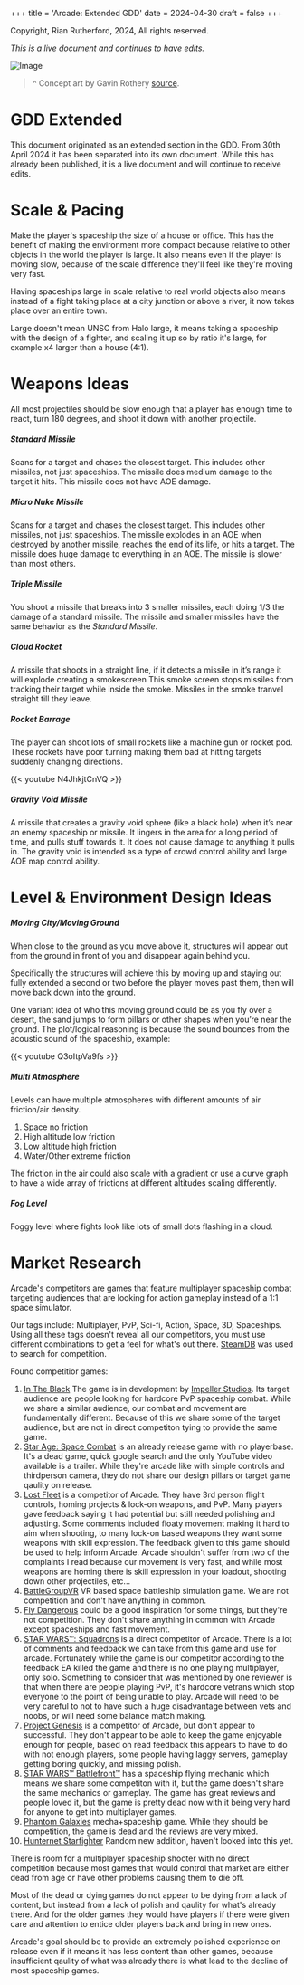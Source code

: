 +++
title = 'Arcade: Extended GDD'
date = 2024-04-30
draft = false
+++

Copyright, Rian Rutherford, 2024, All rights reserved.

_This is a live document and continues to have edits._

![Image](../arcade-gdd/gavin-rothery-concept-piece-8-colour-schemes-black-v006.jpg)
> ^ Concept art by Gavin Rothery [source](https://www.artstation.com/artwork/bKXE2G).

# GDD Extended

This document originated as an extended section in the GDD. From 30th April 2024 it has been separated into its own document. While this has already been published, it is a live document and will continue to receive edits.



# Scale & Pacing

Make the player's spaceship the size of a house or office. This has the benefit of making the environment more compact because relative to other objects in the world the player is large. It also means even if the player is moving slow, because of the scale difference they'll feel like they're moving very fast.

Having spaceships large in scale relative to real world objects also means instead of a fight taking place at a city junction or above a river, it now takes place over an entire town.

Large doesn't mean UNSC from Halo large, it means taking a spaceship with the design of a fighter, and scaling it up so by ratio it's large, for example x4 larger than a house (4:1).



# Weapons Ideas

All most projectiles should be slow enough that a player has enough time to react, turn 180 degrees, and shoot it down with another projectile.


##### Standard Missile

Scans for a target and chases the closest target. This includes other missiles, not just spaceships. The missile does medium damage to the target it hits. This missile does not have AOE damage.


##### Micro Nuke Missile

Scans for a target and chases the closest target. This includes other missiles, not just spaceships. The missile explodes in an AOE when destroyed by another missile, reaches the end of its life, or hits a target. The missile does huge damage to everything in an AOE. The missile is slower than most others.


##### Triple Missile

You shoot a missile that breaks into 3 smaller missiles, each doing 1/3 the damage of a standard missile. The missile and smaller missiles have the same behavior as the _Standard Missile_.


##### Cloud Rocket

A missile that shoots in a straight line, if it detects a missile in it’s range it will explode creating a smokescreen This smoke screen stops missiles from tracking their target while inside the smoke. Missiles in the smoke tranvel straight till they leave.


##### Rocket Barrage

The player can shoot lots of small rockets like a machine gun or rocket pod. These rockets have poor turning making them bad at hitting targets suddenly changing directions. 

{{< youtube N4JhkjtCnVQ >}}


##### Gravity Void Missile

A missile that creates a gravity void sphere (like a black hole) when it’s near an enemy spaceship or missile. It lingers in the area for a long period of time, and pulls stuff towards it. It does not cause damage to anything it pulls in. The gravity void is intended as a type of crowd control ability and large AOE map control ability.



# Level & Environment Design Ideas

##### Moving City/Moving Ground

When close to the ground as you move above it, structures will appear out from the ground in front of you and disappear again behind you.

Specifically the structures will achieve this by moving up and staying out fully extended a second or two before the player moves past them, then will move back down into the ground.

One variant idea of who this moving ground could be as you fly over a desert, the sand jumps to form pillars or other shapes when you’re near the ground. The plot/logical reasoning is because the sound bounces from the acoustic sound of the spaceship, example:

{{< youtube Q3oItpVa9fs >}}


##### Multi Atmosphere

Levels can have multiple atmospheres with different amounts of air friction/air density.

1. Space no friction
2. High altitude low friction
3. Low altitude high friction
4. Water/Other extreme friction

The friction in the air could also scale with a gradient or use a curve graph to have a wide array of frictions at different altitudes scaling differently.


##### Fog Level

Foggy level where fights look like lots of small dots flashing in a cloud.



# Market Research

Arcade's competitors are games that feature multiplayer spaceship combat targeting audiences that are looking for action gameplay instead of a 1:1 space simulator.

Our tags include: Multiplayer, PvP, Sci-fi, Action, Space, 3D, Spaceships. Using all these tags doesn't reveal all our competitors, you must use different combinations to get a feel for what's out there. [SteamDB](https://steamdb.info/instantsearch/) was used to search for competition.

Found competitior games:
1. [In The Black](https://steamdb.info/app/380110/) The game is in development by [Impeller Studios](https://impellerstudios.com/). Its target audience are people looking for hardcore PvP spaceship combat. While we share a similar audience, our combat and movement are fundamentally different. Because of this we share some of the target audience, but are not in direct competiton tying to provide the same game.
2. [Star Age: Space Combat](https://steamdb.info/app/1726690/) is an already release game with no playerbase. It's a dead game, quick google search and the only YouTube video available is a trailer. While they're arcade like with simple controls and thirdperson camera, they do not share our design pillars or target game qaulity on release.
3. [Lost Fleet](https://steamdb.info/app/1911780/) is a competitor of Arcade. They have 3rd person flight controls, homing projects & lock-on weapons, and PvP. Many players gave feedback saying it had potential but still needed polishing and adjusting. Some comments included floaty movement making it hard to aim when shooting, to many lock-on based weapons they want some weapons with skill expression. The feedback given to this game should be used to help inform Arcade. Arcade shouldn't suffer from two of the complaints I read because our movement is very fast, and while most weapons are homing there is skill expression in your loadout, shooting down other projectiles, etc...
4. [BattleGroupVR](https://steamdb.info/app/1178780/) VR based space battleship simulation game. We are not competition and don't have anything in common.
5. [Fly Dangerous](https://steamdb.info/app/1781750/) could be a good inspiration for some things, but they're not competition. They don't share anything in common with Arcade except spaceships and fast movement.
6. [STAR WARS™: Squadrons](https://steamdb.info/app/1222730/) is a direct competitor of Arcade. There is a lot of comments and feedback we can take from this game and use for arcade. Fortunately while the game is our competitor according to the feedback EA killed the game and there is no one playing multiplayer, only solo. Something to consider that was mentioned by one reviewer is that when there are people playing PvP, it's hardcore vetrans which stop everyone to the point of being unable to play. Arcade will need to be very careful to not to have such a huge disadvantage between vets and noobs, or will need some balance match making.
7. [Project Genesis](https://steamdb.info/app/700240/) is a competitor of Arcade, but don't appear to successful. They don't appear to be able to keep the game enjoyable enough for people, based on read feedback this appears to have to do with not enough players, some people having laggy servers, gameplay getting boring quickly, and missing polish.
8. [STAR WARS™ Battlefront™](https://steamdb.info/app/1237980/) has a spaceship flying mechanic which means we share some competiton with it, but the game doesn't share the same mechanics or gameplay. The game has great reviews and people loved it, but the game is pretty dead now with it being very hard for anyone to get into multiplayer games.
9. [Phantom Galaxies](https://steamdb.info/app/1272550/) mecha+spaceship game. While they should be competition, the game is dead and the reviews are very mixed.
10. [Hunternet Starfighter](https://www.indiegogo.com/projects/hunternet-starfighter#/) Random new addition, haven't looked into this yet.

There is room for a multiplayer spaceship shooter with no direct competition because most games that would control that market are either dead from age or have other problems causing them to die off.

Most of the dead or dying games do not appear to be dying from a lack of content, but instead from a lack of polish and qaulity for what's already there. And for the older games they would have players if there were given care and attention to entice older players back and bring in new ones.

Arcade's goal should be to provide an extremely polished experience on release even if it means it has less content than other games, because insufficient qaulity of what was already there is what lead to the decline of most spaceship games.
